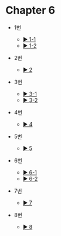 # Chapter 6

- 1번
  - [▶️ 1-1](1-1.html)
  - [▶️ 1-2](1-2.html)
  
- 2번
  - [▶️ 2](2.html)
 
- 3번
  - [▶️ 3-1](3-1.html)
  - [▶️ 3-2](3-2.html)

- 4번
  - [▶️ 4](4.html)

- 5번
  - [▶️ 5](5.html)

- 6번
  - [▶️ 6-1](6-1.html)
  - [▶️ 6-2](6-2.html)

- 7번
  - [▶️ 7](7.html)
  
- 8번
  - [▶️ 8](8.html)
